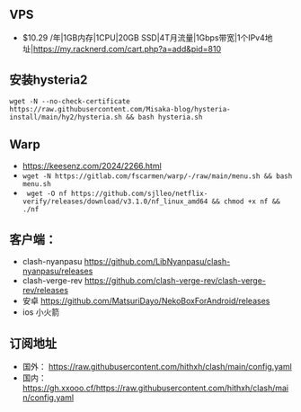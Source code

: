 ## VPS
- $10.29 /年|1GB内存|1CPU|20GB SSD|4T月流量|1Gbps带宽|1个IPv4地址|https://my.racknerd.com/cart.php?a=add&pid=810

## 安装hysteria2
```wget -N --no-check-certificate https://raw.githubusercontent.com/Misaka-blog/hysteria-install/main/hy2/hysteria.sh && bash hysteria.sh```

## Warp 
- https://keesenz.com/2024/2266.html
- ```wget -N https://gitlab.com/fscarmen/warp/-/raw/main/menu.sh && bash menu.sh```
- ``` wget -O nf https://github.com/sjlleo/netflix-verify/releases/download/v3.1.0/nf_linux_amd64 && chmod +x nf && ./nf```

## 客户端：
  - clash-nyanpasu https://github.com/LibNyanpasu/clash-nyanpasu/releases
  - clash-verge-rev https://github.com/clash-verge-rev/clash-verge-rev/releases
  - 安卓 https://github.com/MatsuriDayo/NekoBoxForAndroid/releases
  - ios 小火箭

## 订阅地址
  - 国外： https://raw.githubusercontent.com/hithxh/clash/main/config.yaml
  - 国内： https://gh.xxooo.cf/https://raw.githubusercontent.com/hithxh/clash/main/config.yaml

